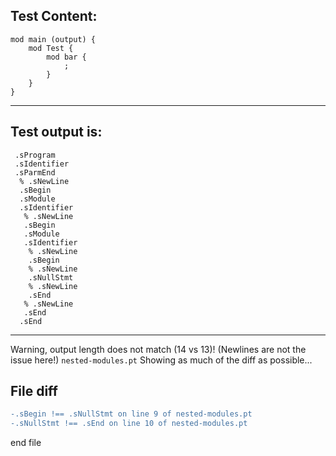 
Test Content: 
-------------------------
```
mod main (output) {
    mod Test {  
        mod bar {
            ;
        }
    }
}
```
------------------------
Test output is: 
-------------------------
```
 .sProgram
 .sIdentifier
 .sParmEnd
  % .sNewLine
  .sBegin
  .sModule
  .sIdentifier
   % .sNewLine
   .sBegin
   .sModule
   .sIdentifier
    % .sNewLine
    .sBegin
    % .sNewLine
    .sNullStmt
    % .sNewLine
    .sEnd
   % .sNewLine
   .sEnd
  .sEnd

```
------------------------
Warning, output length does not match (14 vs 13)!  (Newlines are not the issue here!) `nested-modules.pt`
Showing as much of the diff as possible...

File diff
-------------------------
```diff
-.sBegin !== .sNullStmt on line 9 of nested-modules.pt
-.sNullStmt !== .sEnd on line 10 of nested-modules.pt

```
end file
